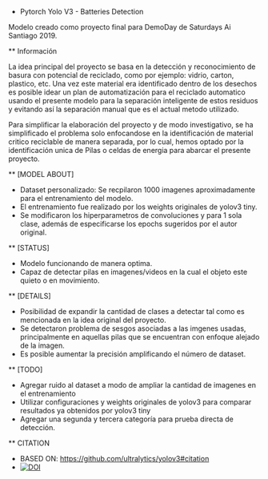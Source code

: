 * Pytorch Yolo V3 - Batteries Detection

Modelo creado como proyecto final para DemoDay de Saturdays Ai Santiago 2019.

** Información

La idea principal del proyecto se basa en la detección y reconocimiento de basura con potencial de reciclado, como por ejemplo: vidrio, carton, plastico,
etc. Una vez este material era identificado dentro de los desechos es posible idear un plan de automatización para el reciclado automatico usando
el presente modelo para la separación inteligente de estos residuos y evitando así la separación manual que es el actual metodo utilizado.

Para simplificar la elaboración del proyecto y de modo investigativo, se ha simplificado el problema solo enfocandose en la identificación de material critico reciclable
de manera separada, por lo cual, hemos optado por la identificación unica de Pilas o celdas de energia para abarcar el presente proyecto.

** [MODEL ABOUT]
- Dataset personalizado: Se recpilaron 1000 imagenes aproximadamente para el entrenamiento del modelo.
- El entrenamiento fue realizado por los weights originales de yolov3 tiny.
- Se modificaron los hiperparametros de convoluciones y para 1 sola clase, además de especificarse los epochs sugeridos por el autor original.


** [STATUS]
- Modelo funcionando de manera optima.
- Capaz de detectar pilas en imagenes/videos en la cual el objeto este quieto o en movimiento.


** [DETAILS]
- Posibilidad de expandir la cantidad de clases a detectar tal como es mencionada en la idea original del proyecto.
- Se detectaron problema de sesgos asociadas a las imgenes usadas, principalmente en aquellas pilas que se encuentran con enfoque alejado de la imagen.
- Es posible aumentar la precisión amplificando el número de dataset.

** [TODO]
- Agregar ruido al dataset a modo de ampliar la cantidad de imagenes en el entrenamiento
- Utilizar configuraciones y weights originales de yolov3 para comparar resultados ya obtenidos por yolov3 tiny
- Agregar una segunda y tercera categoría para prueba directa de detección.

** CITATION
- BASED ON: https://github.com/ultralytics/yolov3#citation
- [![DOI](https://zenodo.org/badge/146165888.svg)](https://zenodo.org/badge/latestdoi/146165888)
